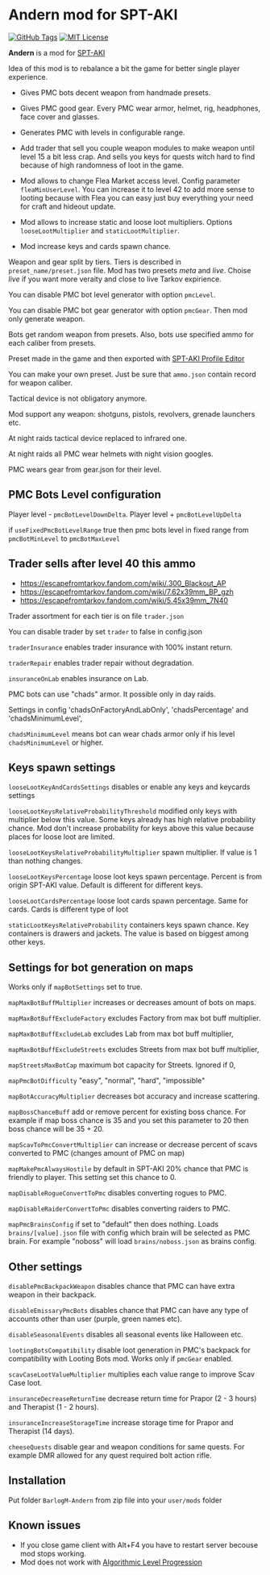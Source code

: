 # Andern mod for SPT-AKI

[![GitHub Tags](https://img.shields.io/github/v/tag/barlog-m/SPT-AKI-Andern?color=0298c3&label=version&style=flat-square)](https://github.com/barlog-m/SPT-AKI-Andern/tags)
[![MIT License](https://img.shields.io/badge/license-MIT-0298c3.svg?style=flat-square)](https://opensource.org/licenses/MIT)

**Andern** is a mod for [SPT-AKI](https://www.sp-tarkov.com/)

Idea of this mod is to rebalance a bit the game for better single player experience.

* Gives PMC bots decent weapon from handmade presets.

* Gives PMC good gear. Every PMC wear armor, helmet, rig, headphones, face cover and glasses.

* Generates PMC with levels in configurable range.

* Add trader that sell you couple weapon modules to make weapon until level 15 a bit less crap. And sells you keys for quests witch hard to find because of high randomness of loot in the game.

* Mod allows to change Flea Market access level. Config parameter `fleaMinUserLevel`. You can increase it to level 42 to add more sense to looting because with Flea you can easy just buy everything your need for craft and hideout update.

* Mod allows to increase static and loose loot multipliers. Options `looseLootMultiplier` and `staticLootMultiplier`.

* Mod increase keys and cards spawn chance.

Weapon and gear split by tiers. Tiers is described in `preset_name/preset.json` file. Mod has two presets *meta* and *live*. Choise *live* if you want more veraity and close to live Tarkov expirience.

You can disable PMC bot level generator with option `pmcLevel`.

You can disable PMC bot gear generator with option `pmcGear`. Then mod only generate weapon.

Bots get random weapon from presets. Also, bots use specified ammo for each caliber from presets.

Preset made in the game and then exported with [SPT-AKI Profile Editor](https://hub.sp-tarkov.com/files/file/184-spt-aki-profile-editor/)

You can make your own preset. Just be sure that `ammo.json` contain record for weapon caliber.

Tactical device is not obligatory anymore.

Mod support any weapon: shotguns, pistols, revolvers, grenade launchers etc.

At night raids tactical device replaced to infrared one.

At night raids all PMC wear helmets with night vision googles.

PMC wears gear from gear.json for their level.

## PMC Bots Level configuration

Player level - `pmcBotLevelDownDelta`. Player level + `pmcBotLevelUpDelta`

if `useFixedPmcBotLevelRange` true then pmc bots level in fixed range from `pmcBotMinLevel` to `pmcBotMaxLevel`

## Trader sells after level 40 this ammo

* https://escapefromtarkov.fandom.com/wiki/.300_Blackout_AP
* https://escapefromtarkov.fandom.com/wiki/7.62x39mm_BP_gzh
* https://escapefromtarkov.fandom.com/wiki/5.45x39mm_7N40

Trader assortment for each tier is on file `trader.json`

You can disable trader by set `trader` to false in config.json

`traderInsurance` enables trader insurance with 100% instant return.

`traderRepair` enables trader repair without degradation.

`insuranceOnLab` enables insurance on Lab.

PMC bots can use "chads" armor. It possible only in day raids.

Settings in config 'chadsOnFactoryAndLabOnly', 'chadsPercentage' and 'chadsMinimumLevel',

`chadsMinimumLevel` means bot can wear chads armor only if his level `chadsMinimumLevel` or higher.

## Keys spawn settings

`looseLootKeyAndCardsSettings` disables or enable any keys and keycards settings

`looseLootKeysRelativeProbabilityThreshold` modified only keys with multiplier below this value. Some keys already has high relative probability chance. Mod don't increase probability for keys above this value because places for loose loot are limited.

`looseLootKeysRelativeProbabilityMultiplier` spawn multiplier. If value is 1 than nothing changes.

`looseLootKeysPercentage` loose loot keys spawn percentage. Percent is from origin SPT-AKI value. Default is different for different keys.

`looseLootCardsPercentage` loose loot cards spawn percentage. Same for cards. Cards is different type of loot

`staticLootKeysRelativeProbability` containers keys spawn chance. Key containers is drawers and jackets. The value is based on biggest among other keys.

## Settings for bot generation on maps

Works only if `mapBotSettings` set to true.

`mapMaxBotBuffMultiplier` increases or decreases amount of bots on maps.

`mapMaxBotBuffExcludeFactory` excludes Factory from max bot buff multiplier.

`mapMaxBotBuffExcludeLab` excludes Lab from max bot buff multiplier,

`mapMaxBotBuffExcludeStreets` excludes Streets from max bot buff multiplier,

`mapStreetsMaxBotCap` maximum bot capacity for Streets. Ignored if 0,

`mapPmcBotDifficulty` "easy", "normal", "hard", "impossible"

`mapBotAccuracyMultiplier` decreases bot accuracy and increase scattering.

`mapBossChanceBuff` add or remove percent for existing boss chance. For example if map boss chance is 35 and you set this parameter to 20 then boss chance will be 35 + 20.

`mapScavToPmcConvertMultiplier` can increase or decrease percent of scavs converted to PMC (changes amount of PMC on map)

`mapMakePmcAlwaysHostile` by default in SPT-AKI 20% chance that PMC is friendly to player. This setting set this chance to 0.

`mapDisableRogueConvertToPmc` disables converting rogues to PMC.

`mapDisableRaiderConvertToPmc` disables converting raiders to PMC.

`mapPmcBrainsConfig` if set to "default" then does nothing. Loads `brains/[value].json` file with config which brain will be selected as PMC brain. For example "noboss" will load `brains/noboss.json` as brains config.

## Other settings

`disablePmcBackpackWeapon` disables chance that PMC can have extra weapon in their backpack.

`disableEmissaryPmcBots` disables chance that PMC can have any type of accounts other than user (purple, green names etc).

`disableSeasonalEvents` disables all seasonal events like Halloween etc.

`lootingBotsCompatibility` disable loot generation in PMC's backpack for compatibility with Looting Bots mod. Works only if `pmcGear` enabled.

`scavCaseLootValueMultiplier` multiplies each value range to improve Scav Case loot.

`insuranceDecreaseReturnTime` decrease return time for Prapor (2 - 3 hours) and Therapist (1 - 2 hours).

`insuranceIncreaseStorageTime` increase storage time for Prapor and Therapist (14 days).

`cheeseQuests` disable gear and weapon conditions for same quests. For example DMR allowed for any quest required bolt action rifle.

## Installation

Put folder `BarlogM-Andern` from zip file into your `user/mods` folder

## Known issues

* If you close game client with Alt+F4 you have to restart server becouse mod stops working.
* Mod does not work with [Algorithmic Level Progression](https://hub.sp-tarkov.com/files/file/1400-algorithmic-level-progression/)
